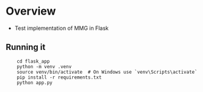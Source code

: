 # Overview

- Test implementation of MMG in Flask

## Running it

```
    cd flask_app
    python -m venv .venv
    source venv/bin/activate  # On Windows use `venv\Scripts\activate`
    pip install -r requirements.txt
    python app.py
```